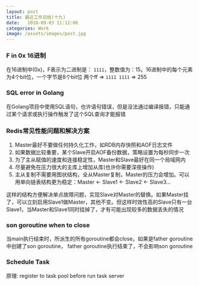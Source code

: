 ```yaml
---
layout: post
title: 最近工作总结(十九)
date:   2018-09-03 11:12:06
categories: Work
image: /assets/images/post.jpg
---
```


### F in 0x 16进制
在16进制中(0x)，F表示为二进制是： `1111`，整数值为：15。16进制中的每个元素为4个bit位，一个字节是8个bit位
两个ff => `1111 1111` => 255

### SQL error in Golang
在Golang项目中使用SQL语句，也许语句错误，但是没法通过编译报错，只能通过某个请求或执行操作触发了这个SQL查询才能报错

### Redis常见性能问题和解决方案

1. Master最好不要做任何持久化工作，如RDB内存快照和AOF日志文件
2. 如果数据比较重要，某个Slave开启AOF备份数据，策略设置为每秒同步一次
3. 为了主从赋值的速度和连接稳定性，Master和Slave最好在同一个局域网内
4. 尽量避免在压力很大的主库上增加从库(也许你需要深夜操作)
5. 主从复制不需要用图状结构，全从Master复制，Master的压力会增加。可以用单向链表结构更为稳定：Master <- Slave1 <- Slave2 <- Slave3...

这样的结构方便解决单点故障问题，实现Slave对Master的替换。如果Master挂了，可以立刻启用Slave1做Master，其他不变。但这样时效性高的Slave只有一台Slave1，当Master和Slave1同时挂掉了，才有可能出现较多的数据丢失的情况

### son goroutine when to close

当main执行结束时，所派生的所有goroutine都会close。如果是father goroutine中创建了son goroutine， father goroutine执行结束了，不会影响son goroutine

### Schedule Task

原理: register to task pool before run task server
